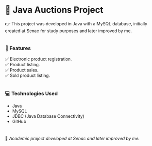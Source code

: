 # 📝 Java Auctions Project

👉 This project was developed in Java with a MySQL database, initially created at Senac for study purposes and later improved by me.

#
### 📌 Features
✅ Electronic product registration.<br>
✅ Product listing.<br>
✅ Product sales.<br>
✅ Sold product listing.<br>

#
### 💻 Technologies Used
- Java
- MySQL
- JDBC (Java Database Connectivity)
- GitHub

#
📌 *Academic project developed at Senac and later improved by me.*
